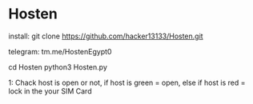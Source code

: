 # Hosten

install:
git clone https://github.com/hacker13133/Hosten.git

telegram:
tm.me/HostenEgypt0

cd Hosten
python3 Hosten.py

1:
Chack host is open or not, if host is green = open, else if host is red = lock in the your SIM Card

